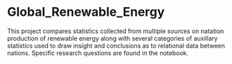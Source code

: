 # Global_Renewable_Energy

This project compares statistics collected from multiple sources on natation production of renewable energy along with several categories of auxillary statistics used to draw insight and conclusions as to relational data between nations.  Specific research questions are found in the notebook.
